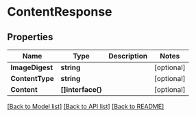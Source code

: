 # ContentResponse

## Properties

Name | Type | Description | Notes
------------ | ------------- | ------------- | -------------
**ImageDigest** | **string** |  | [optional] 
**ContentType** | **string** |  | [optional] 
**Content** | **[]interface{}** |  | [optional] 

[[Back to Model list]](../README.md#documentation-for-models) [[Back to API list]](../README.md#documentation-for-api-endpoints) [[Back to README]](../README.md)


